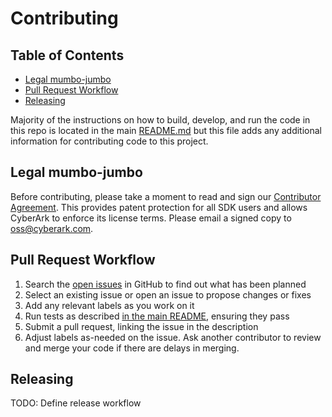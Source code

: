 # Contributing

## Table of Contents

- [Legal mumbo-jumbo](#legal-mumbo-jumbo)
- [Pull Request Workflow](#pull-request-workflow)
- [Releasing](#releasing)

Majority of the instructions on how to build, develop, and run the code in
this repo is located in the main [README.md](README.md) but this file adds
any additional information for contributing code to this project.

## Legal mumbo-jumbo

Before contributing, please take a moment to read and sign our
[Contributor Agreement](docs/CyberArk_Open_Source_Contributor_Agreement.pdf).
This provides patent protection for all SDK users and allows
CyberArk to enforce its license terms. Please email a signed
copy to [oss@cyberark.com](oss@cyberark.com).

## Pull Request Workflow

1. Search the [open issues](../../issues) in GitHub to find out what has been planned
2. Select an existing issue or open an issue to propose changes or fixes
3. Add any relevant labels as you work on it
4. Run tests as described [in the main README](https://github.com/conjurinc/conjur-api-python3#testing),
ensuring they pass
5. Submit a pull request, linking the issue in the description
6. Adjust labels as-needed on the issue. Ask another contributor to review and merge your code if there are delays in merging.

## Releasing

TODO: Define release workflow

